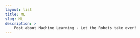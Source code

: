 ```yaml
---
layout: list
title: ML
slug: ML
description: > 
    Post about Machine Learning - Let the Robots take over!
---
```

